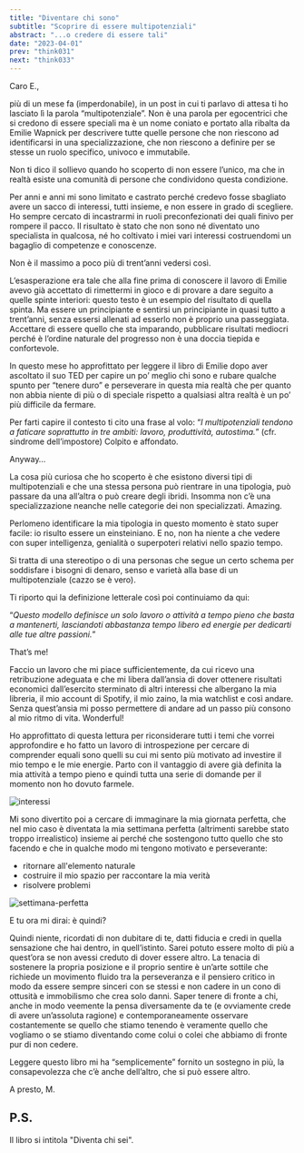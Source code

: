 ```yaml
---
title: "Diventare chi sono"
subtitle: "Scoprire di essere multipotenziali"
abstract: "...o credere di essere tali"
date: "2023-04-01"
prev: "think031"
next: "think033"
---
```


Caro E.,

più di un mese fa (imperdonabile), in un post in cui ti parlavo di attesa ti ho lasciato lì la parola “multipotenziale”. Non è una parola per egocentrici che si credono di essere speciali ma è un nome coniato e portato alla ribalta da Emilie Wapnick per descrivere tutte quelle persone che non riescono ad identificarsi in una specializzazione, che non riescono a definire per se stesse un ruolo specifico, univoco e immutabile.

Non ti dico il sollievo quando ho scoperto di non essere l’unico, ma che in realtà esiste una comunità di persone che condividono questa condizione.

Per anni e anni mi sono limitato e castrato perché credevo fosse sbagliato avere un sacco di interessi, tutti insieme, e non essere in grado di scegliere. Ho sempre cercato di incastrarmi in ruoli preconfezionati dei quali finivo per rompere il pacco. Il risultato è stato che non sono né diventato uno specialista in qualcosa, né ho coltivato i miei vari interessi costruendomi un bagaglio di competenze e conoscenze. 

Non è il massimo a poco più di trent’anni vedersi così.

L’esasperazione era tale che alla fine prima di conoscere il lavoro di Emilie avevo già accettato di rimettermi in gioco e di provare a dare seguito a quelle spinte interiori: questo testo è un esempio del risultato di quella spinta. Ma essere un principiante e sentirsi un principiante in quasi tutto a trent’anni, senza essersi allenati ad esserlo non è proprio una passeggiata. Accettare di essere quello che sta imparando, pubblicare risultati mediocri perché è l’ordine naturale del progresso non è una doccia tiepida e confortevole.

In questo mese ho approfittato per leggere il libro di Emilie dopo aver ascoltato il suo TED per capire un po’ meglio chi sono e rubare qualche spunto per “tenere duro” e perseverare in questa mia realtà che per quanto non abbia niente di più o di speciale rispetto a qualsiasi altra realtà è un po’ più difficile da fermare.

Per farti capire il contesto ti cito una frase al volo: “*I multipotenziali tendono a faticare soprattutto in tre ambiti: lavoro, produttività, autostima.*” (cfr. sindrome dell’impostore) Colpito e affondato.

Anyway…

La cosa più curiosa che ho scoperto è che esistono diversi tipi di multipotenziali e che una stessa persona può rientrare in una tipologia, può passare da una all’altra o può creare degli ibridi. Insomma non c’è una specializzazione neanche nelle categorie dei non specializzati. Amazing.

Perlomeno identificare la mia tipologia in questo momento è stato super facile: io risulto essere un einsteiniano. E no, non ha niente a che vedere con super intelligenza, genialità o superpoteri relativi nello spazio tempo.

Si tratta di una stereotipo o di una personas che segue un certo schema per soddisfare i bisogni di denaro, senso e varietà alla base di un multipotenziale (cazzo se è vero).

Ti riporto qui la definizione letterale così poi continuiamo da qui:

“*Questo modello definisce un solo lavoro o attività a tempo pieno che basta a mantenerti, lasciandoti abbastanza tempo libero ed energie per dedicarti alle tue altre passioni.*”

That’s me!

Faccio un lavoro che mi piace sufficientemente, da cui ricevo una retribuzione adeguata e che mi libera dall’ansia di dover ottenere risultati economici dall’esercito sterminato di altri interessi che albergano la mia libreria, il mio account di Spotify, il mio zaino, la mia watchlist e così andare. Senza quest’ansia mi posso permettere di andare ad un passo più consono al mio ritmo di vita. Wonderful!

Ho approfittato di questa lettura per riconsiderare tutti i temi che vorrei approfondire e ho fatto un lavoro di introspezione per cercare di comprender equali sono quelli su cui mi sento più motivato ad investire il mio tempo e le mie energie. Parto con il vantaggio di avere già definita la mia attività a tempo pieno e quindi tutta una serie di domande per il momento non ho dovuto farmele.

![interessi](/images/interessi-multipotenziale.jpg)

Mi sono divertito poi a cercare di immaginare la mia giornata perfetta, che nel mio caso è diventata la mia settimana perfetta (altrimenti sarebbe stato troppo irrealistico) insieme ai perché che sostengono tutto quello che sto facendo e che in qualche modo mi tengono motivato e perseverante:

- ritornare all'elemento naturale
- costruire il mio spazio per raccontare la mia verità
- risolvere problemi

![settimana-perfetta](/images/settimana-multipotenziale.jpg)

E tu ora mi dirai: è quindi?

Quindi niente, ricordati di non dubitare di te, datti fiducia e credi in quella sensazione che hai dentro, in quell’istinto. Sarei potuto essere molto di più a quest’ora se non avessi creduto di dover essere altro. La tenacia di sostenere la propria posizione e il proprio sentire è un’arte sottile che richiede un movimento fluido tra la perseveranza e il pensiero critico in modo da essere sempre sinceri con se stessi e non cadere in un cono di ottusità e immobilismo che crea solo danni. Saper tenere di fronte a chi, anche in modo veemente la pensa diversamente da te (e ovviamente crede di avere un’assoluta ragione) e contemporaneamente osservare costantemente se quello che stiamo tenendo è veramente quello che vogliamo o se stiamo diventando come colui o colei che abbiamo di fronte pur di non cedere.

Leggere questo libro mi ha “semplicemente” fornito un sostegno in più, la consapevolezza che c’è anche dell’altro, che si può essere altro.

A presto,
M.

## P.S.
Il libro si intitola "Diventa chi sei".